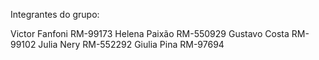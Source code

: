 Integrantes do grupo:

Victor Fanfoni RM-99173
Helena Paixão RM-550929
Gustavo Costa RM-99102
Julia Nery RM-552292
Giulia Pina RM-97694
